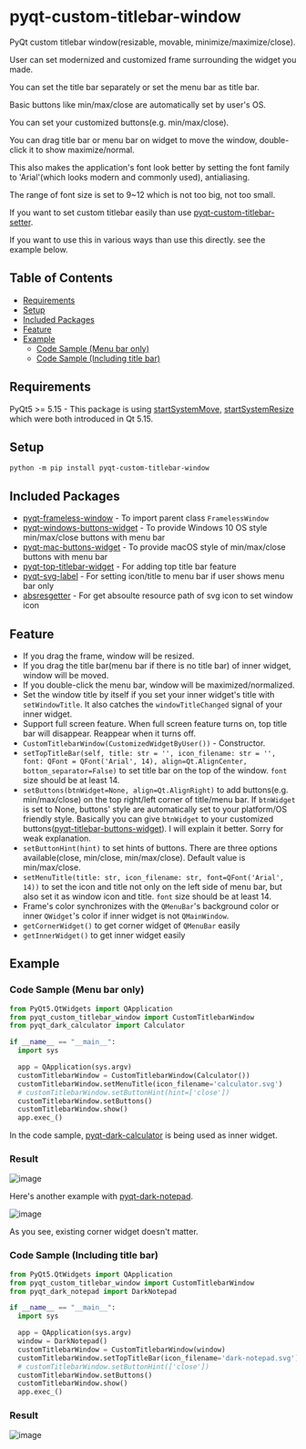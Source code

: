 # pyqt-custom-titlebar-window

PyQt custom titlebar window(resizable, movable, minimize/maximize/close). 

User can set modernized and customized frame surrounding the widget you made. 

You can set the title bar separately or set the menu bar as title bar.

Basic buttons like min/max/close are automatically set by user's OS.

You can set your customized buttons(e.g. min/max/close).

You can drag title bar or menu bar on widget to move the window, double-click it to show maximize/normal.

This also makes the application's font look better by setting the font family to 'Arial'(which looks modern and commonly used), antialiasing.

The range of font size is set to 9~12 which is not too big, not too small.

If you want to set custom titlebar easily than use <a href="https://github.com/yjg30737/pyqt-custom-titlebar-setter.git">pyqt-custom-titlebar-setter</a>.

If you want to use this in various ways than use this directly. see the example below.

## Table of Contents
* [Requirements](#requirements)
* [Setup](#setup)
* [Included Packages](#included-packages)
* [Feature](#feature)
* [Example](#example)
   * [Code Sample (Menu bar only)](#code-sample-menu-bar-only)
   * [Code Sample (Including title bar)](#code-sample-including-title-bar)

## Requirements
PyQt5 >= 5.15 - This package is using <a href="https://doc.qt.io/qt-5/qwindow.html#startSystemMove">startSystemMove</a>, <a href="https://doc.qt.io/qt-5/qwindow.html#startSystemResize">startSystemResize</a> which were both introduced in Qt 5.15.

## Setup
`python -m pip install pyqt-custom-titlebar-window`

## Included Packages
* <a href="https://github.com/yjg30737/pyqt-frameless-window.git">pyqt-frameless-window</a> - To import parent class `FramelessWindow`
* <a href="https://github.com/yjg30737/pyqt-windows-buttons-widget.git">pyqt-windows-buttons-widget</a> - To provide Windows 10 OS style min/max/close buttons with menu bar
* <a href="https://github.com/yjg30737/pyqt-mac-buttons-widget.git">pyqt-mac-buttons-widget</a> - To provide macOS style of min/max/close buttons with menu bar
* <a href="https://github.com/yjg30737/pyqt-top-titlebar-widget.git">pyqt-top-titlebar-widget</a> - For adding top title bar feature
* <a href="https://github.com/yjg30737/pyqt-svg-label.git">pyqt-svg-label</a> - For setting icon/title to menu bar if user shows menu bar only
* <a href="https://github.com/yjg30737/absresgetter.git">absresgetter</a> - For get absoulte resource path of svg icon to set window icon

## Feature
* If you drag the frame, window will be resized.
* If you drag the title bar(menu bar if there is no title bar) of inner widget, window will be moved.
* If you double-click the menu bar, window will be maximized/normalized.
* Set the window title by itself if you set your inner widget's title with `setWindowTitle`. It also catches the `windowTitleChanged` signal of your inner widget.
* Support full screen feature. When full screen feature turns on, top title bar will disappear. Reappear when it turns off.
* `CustomTitlebarWindow(CustomizedWidgetByUser())` - Constructor.
* `setTopTitleBar(self, title: str = '', icon_filename: str = '', font: QFont = QFont('Arial', 14), align=Qt.AlignCenter, bottom_separator=False)` to set title bar on the top of the window. `font` size should be at least 14. 
* `setButtons(btnWidget=None, align=Qt.AlignRight)` to add buttons(e.g. min/max/close) on the top right/left corner of title/menu bar. If `btnWidget` is set to None, buttons' style are automatically set to your platform/OS friendly style. Basically you can give `btnWidget` to your customized buttons(<a href= "https://github.com/yjg30737/pyqt-titlebar-buttons-widget.git">pyqt-titlebar-buttons-widget</a>). I will explain it better. Sorry for weak explanation.
* `setButtonHint(hint)` to set hints of buttons. There are three options available(close, min/close, min/max/close). Default value is min/max/close.
* `setMenuTitle(title: str, icon_filename: str, font=QFont('Arial', 14))` to set the icon and title not only on the left side of menu bar, but also set it as window icon and title. `font` size should be at least 14.
* Frame's color synchronizes with the `QMenuBar`'s background color or inner `QWidget`'s color if inner widget is not `QMainWindow`.
* `getCornerWidget()` to get corner widget of `QMenuBar` easily
* `getInnerWidget()` to get inner widget easily

## Example
### Code Sample (Menu bar only)

```python
from PyQt5.QtWidgets import QApplication
from pyqt_custom_titlebar_window import CustomTitlebarWindow
from pyqt_dark_calculator import Calculator

if __name__ == "__main__":
  import sys

  app = QApplication(sys.argv)
  customTitlebarWindow = CustomTitlebarWindow(Calculator())
  customTitlebarWindow.setMenuTitle(icon_filename='calculator.svg')
  # customTitlebarWindow.setButtonHint(hint=['close'])
  customTitlebarWindow.setButtons()
  customTitlebarWindow.show()
  app.exec_()
```

In the code sample, <a href="https://github.com/yjg30737/pyqt-dark-calculator.git">pyqt-dark-calculator</a> is being used as inner widget.  

### Result
 
![image](https://user-images.githubusercontent.com/55078043/172531274-c8f78b8b-24f4-425b-947f-8910078f2cfb.png)

Here's another example with <a href="https://github.com/yjg30737/pyqt-dark-notepad.git">pyqt-dark-notepad</a>.

![image](https://user-images.githubusercontent.com/55078043/172531327-312d1638-e109-41cf-8aa3-ed125cb2c8a1.png)

As you see, existing corner widget doesn't matter.

### Code Sample (Including title bar)

```python
from PyQt5.QtWidgets import QApplication
from pyqt_custom_titlebar_window import CustomTitlebarWindow
from pyqt_dark_notepad import DarkNotepad

if __name__ == "__main__":
  import sys

  app = QApplication(sys.argv)
  window = DarkNotepad()
  customTitlebarWindow = CustomTitlebarWindow(window)
  customTitlebarWindow.setTopTitleBar(icon_filename='dark-notepad.svg')
  # customTitlebarWindow.setButtonHint(['close'])
  customTitlebarWindow.setButtons()
  customTitlebarWindow.show()
  app.exec_()
```

### Result

![image](https://user-images.githubusercontent.com/55078043/172531428-18f64493-d2a2-4a7c-ab46-8b84ff9b982c.png)
